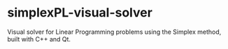 # simplexPL-visual-solver
Visual solver for Linear Programming problems using the Simplex method, built with C++ and Qt.
